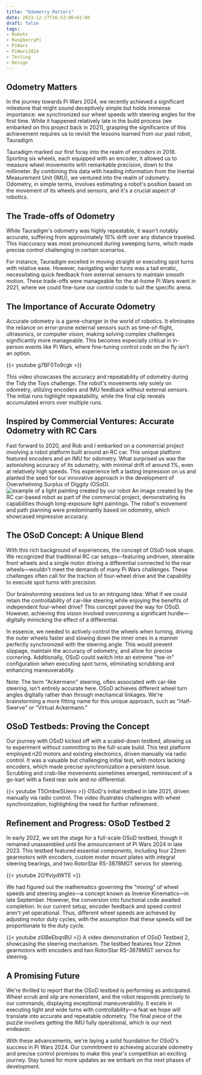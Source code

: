 ```yaml
---
title: "Odometry Matters"
date: 2023-12-27T16:53:06+01:00
draft: false
tags:
- Robots
- RaspberryPi
- PiWars
- PiWars2024
- Testing
- Design
---
```


## Odometry Matters ##

In the journey towards Pi Wars 2024, we recently achieved a significant milestone that might sound deceptively simple but holds immense importance: we synchronized our wheel speeds with steering angles for the first time. While it happened relatively late in the build process (we embarked on this project back in 2021), grasping the significance of this achievement requires us to revisit the lessons learned from our past robot, Tauradigm

Tauradigm marked our first foray into the realm of encoders in 2018. Sporting six wheels, each equipped with an encoder, it allowed us to measure wheel movements with remarkable precision, down to the millimeter. By combining this data with heading information from the Inertial Measurement Unit (IMU), we ventured into the realm of odometry. Odometry, in simple terms, involves estimating a robot's position based on the movement of its wheels and sensors, and it's a crucial aspect of robotics.

## The Trade-offs of Odometry

While Tauradigm's odometry was highly repeatable, it wasn't notably accurate, suffering from approximately 10% drift over any distance traveled. This inaccuracy was most pronounced during sweeping turns, which made precise control challenging in certain scenarios.

For instance, Tauradigm excelled in moving straight or executing spot turns with relative ease. However, navigating wider turns was a tad erratic, necessitating quick feedback from external sensors to maintain smooth motion. These trade-offs were manageable for the at-home Pi Wars event in 2021, where we could fine-tune our control code to suit the specific arena.

## The Importance of Accurate Odometry

Accurate odometry is a game-changer in the world of robotics. It eliminates the reliance on error-prone external sensors such as time-of-flight, ultrasonics, or computer vision, making solving complex challenges significantly more manageable. This becomes especially critical in in-person events like Pi Wars, where fine-tuning control code on the fly isn't an option.

{{< youtube g7BF0To9cgk >}}

This video showcases the accuracy and repeatability of odometry during the Tidy the Toys challenge. The robot's movements rely solely on odometry, utilizing encoders and IMU feedback without external sensors. The initial runs highlight repeatability, while the final clip reveals accumulated errors over multiple runs.

## Inspired by Commercial Ventures: Accurate Odometry with RC Cars
Fast forward to 2020, and Rob and I embarked on a commercial project involving a robot platform built around an RC car. This unique platform featured encoders and an IMU for odometry. What surprised us was the astonishing accuracy of its odometry, with minimal drift of around 1%, even at relatively high speeds. This experience left a lasting impression on us and planted the seed for our innovative approach in the development of Overwhelming Surplus of Diggity (OSoD).
![example of a light painting created by our robot](https://pbs.twimg.com/media/Epix833XYAIaMw-?format=jpg&name=4096x4096 'light painting')
An image created by the RC car-based robot as part of the commercial project, demonstrating its capabilities though long-exposure light paintings. The robot's movement and path planning were predominantly based on odometry, which showcased impressive accuracy.

## The OSoD Concept: A Unique Blend
With this rich background of experiences, the concept of OSoD took shape. We recognized that traditional RC car setups—featuring undriven, steerable front wheels and a single motor driving a differential connected to the rear wheels—wouldn't meet the demands of many Pi Wars challenges. These challenges often call for the traction of four-wheel drive and the capability to execute spot turns with precision.

Our brainstorming sessions led us to an intriguing idea: What if we could retain the controllability of car-like steering while enjoying the benefits of independent four-wheel drive? This concept paved the way for OSoD. However, achieving this vision involved overcoming a significant hurdle—digitally mimicking the effect of a differential.

In essence, we needed to actively control the wheels when turning, driving the outer wheels faster and slowing down the inner ones in a manner perfectly synchronized with the steering angle. This would prevent slippage, maintain the accuracy of odometry, and allow for precise cornering. Additionally, OSoD could switch into an extreme "toe-in" configuration when executing spot turns, eliminating scrubbing and enhancing maneuverability.

Note: The term "Ackermann" steering, often associated with car-like steering, isn't entirely accurate here. OSoD achieves different wheel turn angles digitally rather than through mechanical linkages. We're brainstorming a more fitting name for this unique approach, such as "Half-Swerve" or "Virtual Ackermann."

## OSoD Testbeds: Proving the Concept
Our journey with OSoD kicked off with a scaled-down testbed, allowing us to experiment without committing to the full-scale build. This test platform employed n20 motors and existing electronics, driven manually via radio control. It was a valuable but challenging initial test, with motors lacking encoders, which made precise synchronization a persistent issue. Scrubbing and crab-like movements sometimes emerged, reminiscent of a go-kart with a fixed rear axle and no differential.

{{< youtube T5OmbwSUevo >}}
OSoD's initial testbed in late 2021, driven manually via radio control. The video illustrates challenges with wheel synchronization, highlighting the need for further refinement.

## Refinement and Progress: OSoD Testbed 2
In early 2022, we set the stage for a full-scale OSoD testbed, though it remained unassembled until the announcement of Pi Wars 2024 in late 2023. This testbed featured essential components, including four 22mm gearmotors with encoders, custom motor mount plates with integral steering bearings, and two RotorStar RS-3878MGT servos for steering.

{{< youtube 2O1fviydWTE >}}

We had figured out the mathematics governing the "mixing" of wheel speeds and steering angles—a concept known as Inverse Kinematics—in late September. However, the conversion into functional code awaited completion. In our current setup, encoder feedback and speed control aren't yet operational. Thus, different wheel speeds are achieved by adjusting motor duty cycles, with the assumption that these speeds will be proportionate to the duty cycle.

{{< youtube zi0BeEbqnBU >}}
A video demonstration of OSoD Testbed 2, showcasing the steering mechanism. The testbed features four 22mm gearmotors with encoders and two RotorStar RS-3878MGT servos for steering.

## A Promising Future
We're thrilled to report that the OSoD testbed is performing as anticipated. Wheel scrub and slip are nonexistent, and the robot responds precisely to our commands, displaying exceptional maneuverability. It excels in executing tight and wide turns with controllability—a feat we hope will translate into accurate and repeatable odometry. The final piece of the puzzle involves getting the IMU fully operational, which is our next endeavor.

With these advancements, we're laying a solid foundation for OSoD's success in Pi Wars 2024. Our commitment to achieving accurate odometry and precise control promises to make this year's competition an exciting journey. Stay tuned for more updates as we embark on the next phases of development.